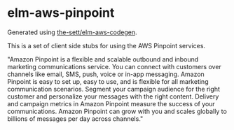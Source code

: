 # elm-aws-pinpoint

Generated using [the-sett/elm-aws-codegen](https://github.com/the-sett/elm-aws-codegen).

This is a set of client side stubs for using the AWS Pinpoint services.

"Amazon Pinpoint is a flexible and scalable outbound and inbound marketing communications service. You can connect with customers over channels like email, SMS, push, voice or in-app messaging. Amazon Pinpoint is easy to set up, easy to use, and is flexible for all marketing communication scenarios. Segment your campaign audience for the right customer and personalize your messages with the right content. Delivery and campaign metrics in Amazon Pinpoint measure the success of your communications. Amazon Pinpoint can grow with you and scales globally to billions of messages per day across channels."
